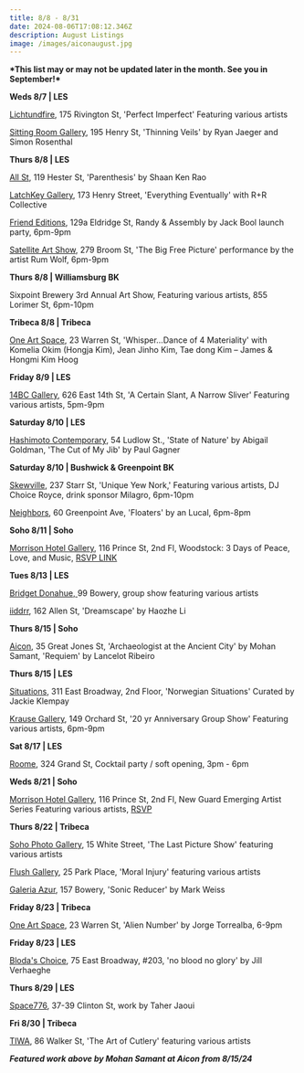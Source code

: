 ```yaml
---
title: 8/8 - 8/31
date: 2024-08-06T17:08:12.346Z
description: August Listings
image: /images/aiconaugust.jpg
---
```

**\*T﻿his list may or may not be updated later in the month. See you in September!\***

**W﻿eds 8/7 | LES**

[Lichtundfire](https://www.lichtundfire.com/), 175 Rivington St, 'Perfect Imperfect' Featuring various artists

[Sitting Room Gallery](https://www.instagram.com/sittingroomgallery), 195 Henry St, 'Thinning Veils' by Ryan Jaeger and Simon Rosenthal

**T﻿hurs 8/8 | LES**

[All St](https://allstnyc.com/), 119 Hester St, 'Parenthesis' by Shaan Ken Rao

[LatchKey Gallery](https://www.latchkey-gallery.com/), 173 Henry Street, 'Everything Eventually' with R+R Collective

[Friend Editions](https://www.instagram.com/friendeditions), 129a Eldridge St, Randy & Assembly by Jack Bool launch party, 6pm-9pm

[Satellite Art Show](https://www.instagram.com/satelliteartshow), 279 Broom St, 'The Big Free Picture' performance by the artist Rum Wolf, 6pm-9pm

**T﻿hurs 8/8 | Williamsburg BK**

S﻿ixpoint Brewery 3rd Annual Art Show, Featuring various artists, 855 Lorimer St, 6pm-10pm

**Tribeca 8/8 | Tribeca**

[One Art Space](https://oneartspace.com/whisper-dance-of-4-materiality-august-6-11-2024/), 23 Warren St, 'Whisper…Dance of 4 Materiality' with Komelia Okim (Hongja Kim), Jean Jinho Kim, Tae dong Kim – James & Hongmi Kim Hoog

**F﻿riday 8/9 | LES**

[14BC Gallery](https://www.instagram.com/14bcgallery), 626 East 14th St, 'A Certain Slant, A Narrow Sliver' Featuring various artists, 5pm-9pm

**S﻿aturday 8/10 | LES**

[Hashimoto Contemporary](https://www.hashimotocontemporary.com/exhibitions/current/), 54 Ludlow St., 'State of Nature' by Abigail Goldman, 'The Cut of My Jib' by Paul Gagner

**S﻿aturday 8/10 | Bushwick & Greenpoint BK**

[S﻿kewville](https://www.instagram.com/skewville), 237 Starr St, 'Unique Yew Nork,' Featuring various artists, DJ Choice Royce, drink sponsor Milagro, 6pm-10pm

[N﻿eighbors](https://www.instagram.com/neighbors_chinatown), 60 Greenpoint Ave, 'Floaters' by an Lucal, 6pm-8pm

**S﻿oho 8/11 | Soho**

[Morrison Hotel Gallery](https://morrisonhotelgallery.com/), 116 Prince St, 2nd Fl, Woodstock: 3 Days of Peace, Love, and Music, [RSVP LINK ](https://morrisonhotelgallery.com/pages/woodstock-3-days-of-peace-love-and-music-in-new-york-city)

**T﻿ues 8/13 | LES**

[Bridget Donahue, ](https://www.bridgetdonahue.nyc/exhibitions/group-shop/)99 Bowery, group show featuring various artists

[i﻿iddrr](https://iidrr.com/), 162 Allen St, 'Dreamscape' by Haozhe Li

**T﻿hurs 8/15 | Soho**

[Aicon](https://aicon.art/exhibitions), 35 Great Jones St, 'Archaeologist at the Ancient City' by Mohan Samant, 'Requiem' by Lancelot Ribeiro

**T﻿hurs 8/15 | LES**

[Situations](https://www.situations.us/current), 311 East Broadway, 2nd Floor, 'Norwegian Situations' Curated by Jackie Klempay

[Krause Gallery](https://www.krausegallery.com/), 149 Orchard St, '20 yr Anniversary Group Show' Featuring various artists, 6pm-9pm

**S﻿at 8/17 | LES**

[R﻿oome](https://www.instagram.com/roome_newyork), 324 Grand St, Cocktail party / soft opening, 3pm - 6pm

**W﻿eds 8/21 | Soho**

[Morrison Hotel Gallery](https://morrisonhotelgallery.com/), 116 Prince St, 2nd Fl, New Guard Emerging Artist Series Featuring various artists, [RSVP ](https://morrisonhotelgallery.com/pages/the-new-guard)

**T﻿hurs 8/22 | Tribeca**

[Soho Photo Gallery](https://www.sohophoto.com/), 15 White Street, 'The Last Picture Show' featuring various artists

[Flush Gallery](https://www.instagram.com/flush_gallery), 25 Park Place, 'Moral Injury' featuring various artists

[Galeria Azur](http://www.instagram.com/galeriaazur.newyork), 157 Bowery, 'Sonic Reducer' by Mark Weiss

**F﻿riday 8/23 | Tribeca**

[One Art Space](https://oneartspace.com/jorge-torrealba-alien-number-august-23-sep-1-2024/), 23 Warren St, 'Alien Number' by Jorge Torrealba, 6-9pm

**F﻿riday 8/23 | LES**

[B﻿loda's Choice](https://www.instagram.com/blodaschoice), 75 East Broadway, #203, 'no blood no glory' by Jill Verhaeghe

**T﻿hurs 8/29 | LES**

[Space776](https://www.space776.com/), 37-39 Clinton St, work by Taher Jaoui

**F﻿ri 8/30 | Tribeca** 

[T﻿IWA](https://www.instagram.com/tiwa_select), 86 Walker St, 'The Art of Cutlery' featuring various artists

***F﻿eatured work above by Mohan Samant at Aicon from 8/15/24***
